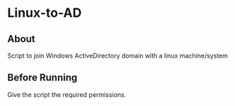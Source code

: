 # Linux-to-AD

## About
Script to join Windows ActiveDirectory domain with a linux machine/system

## Before Running
Give the script the required permissions.
